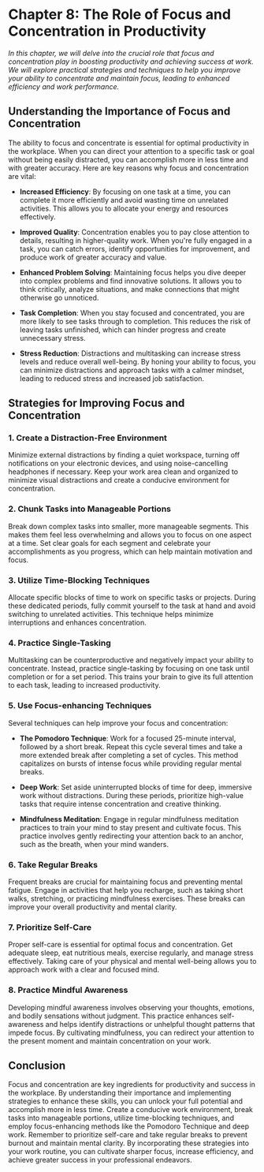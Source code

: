 Chapter 8: The Role of Focus and Concentration in Productivity
==============================================================

*In this chapter, we will delve into the crucial role that focus and concentration play in boosting productivity and achieving success at work. We will explore practical strategies and techniques to help you improve your ability to concentrate and maintain focus, leading to enhanced efficiency and work performance.*

Understanding the Importance of Focus and Concentration
-------------------------------------------------------

The ability to focus and concentrate is essential for optimal productivity in the workplace. When you can direct your attention to a specific task or goal without being easily distracted, you can accomplish more in less time and with greater accuracy. Here are key reasons why focus and concentration are vital:

* **Increased Efficiency**: By focusing on one task at a time, you can complete it more efficiently and avoid wasting time on unrelated activities. This allows you to allocate your energy and resources effectively.

* **Improved Quality**: Concentration enables you to pay close attention to details, resulting in higher-quality work. When you're fully engaged in a task, you can catch errors, identify opportunities for improvement, and produce work of greater accuracy and value.

* **Enhanced Problem Solving**: Maintaining focus helps you dive deeper into complex problems and find innovative solutions. It allows you to think critically, analyze situations, and make connections that might otherwise go unnoticed.

* **Task Completion**: When you stay focused and concentrated, you are more likely to see tasks through to completion. This reduces the risk of leaving tasks unfinished, which can hinder progress and create unnecessary stress.

* **Stress Reduction**: Distractions and multitasking can increase stress levels and reduce overall well-being. By honing your ability to focus, you can minimize distractions and approach tasks with a calmer mindset, leading to reduced stress and increased job satisfaction.

Strategies for Improving Focus and Concentration
------------------------------------------------

### 1. **Create a Distraction-Free Environment**

Minimize external distractions by finding a quiet workspace, turning off notifications on your electronic devices, and using noise-cancelling headphones if necessary. Keep your work area clean and organized to minimize visual distractions and create a conducive environment for concentration.

### 2. **Chunk Tasks into Manageable Portions**

Break down complex tasks into smaller, more manageable segments. This makes them feel less overwhelming and allows you to focus on one aspect at a time. Set clear goals for each segment and celebrate your accomplishments as you progress, which can help maintain motivation and focus.

### 3. **Utilize Time-Blocking Techniques**

Allocate specific blocks of time to work on specific tasks or projects. During these dedicated periods, fully commit yourself to the task at hand and avoid switching to unrelated activities. This technique helps minimize interruptions and enhances concentration.

### 4. **Practice Single-Tasking**

Multitasking can be counterproductive and negatively impact your ability to concentrate. Instead, practice single-tasking by focusing on one task until completion or for a set period. This trains your brain to give its full attention to each task, leading to increased productivity.

### 5. **Use Focus-enhancing Techniques**

Several techniques can help improve your focus and concentration:

* **The Pomodoro Technique**: Work for a focused 25-minute interval, followed by a short break. Repeat this cycle several times and take a more extended break after completing a set of cycles. This method capitalizes on bursts of intense focus while providing regular mental breaks.

* **Deep Work**: Set aside uninterrupted blocks of time for deep, immersive work without distractions. During these periods, prioritize high-value tasks that require intense concentration and creative thinking.

* **Mindfulness Meditation**: Engage in regular mindfulness meditation practices to train your mind to stay present and cultivate focus. This practice involves gently redirecting your attention back to an anchor, such as the breath, when your mind wanders.

### 6. **Take Regular Breaks**

Frequent breaks are crucial for maintaining focus and preventing mental fatigue. Engage in activities that help you recharge, such as taking short walks, stretching, or practicing mindfulness exercises. These breaks can improve your overall productivity and mental clarity.

### 7. **Prioritize Self-Care**

Proper self-care is essential for optimal focus and concentration. Get adequate sleep, eat nutritious meals, exercise regularly, and manage stress effectively. Taking care of your physical and mental well-being allows you to approach work with a clear and focused mind.

### 8. **Practice Mindful Awareness**

Developing mindful awareness involves observing your thoughts, emotions, and bodily sensations without judgment. This practice enhances self-awareness and helps identify distractions or unhelpful thought patterns that impede focus. By cultivating mindfulness, you can redirect your attention to the present moment and maintain concentration on your work.

Conclusion
----------

Focus and concentration are key ingredients for productivity and success in the workplace. By understanding their importance and implementing strategies to enhance these skills, you can unlock your full potential and accomplish more in less time. Create a conducive work environment, break tasks into manageable portions, utilize time-blocking techniques, and employ focus-enhancing methods like the Pomodoro Technique and deep work. Remember to prioritize self-care and take regular breaks to prevent burnout and maintain mental clarity. By incorporating these strategies into your work routine, you can cultivate sharper focus, increase efficiency, and achieve greater success in your professional endeavors.
